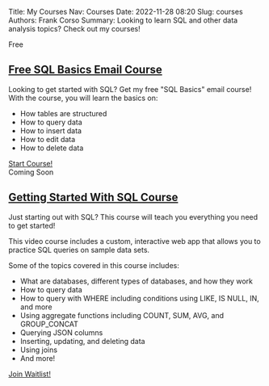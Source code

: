 Title: My Courses
Nav: Courses
Date: 2022-11-28 08:20
Slug: courses
Authors: Frank Corso
Summary: Looking to learn SQL and other data analysis topics? Check out my courses!

<div class="grid">
    <article class="post">
        <span class="tag">Free</span>
        <h2 class="title is-2 mt-0"><a href="https://frankcorso.dev/pages/sql-basics-email-course" rel="bookmark">Free SQL Basics Email Course</a></h2>
        <div class="summary">
            <p>Looking to get started with SQL? Get my free "SQL Basics" email course! With the course, you will learn the basics on:</p>
            <ul>
                <li>How tables are structured</li>
                <li>How to query data</li>
                <li>How to insert data</li>
                <li>How to edit data</li>
                <li>How to delete data</li>
            </ul>
        </div>
        <div class="card-footer"><a href="https://frankcorso.dev/pages/sql-basics-email-course" rel="bookmark" class="card-footer-item">Start Course!</a></div>
    </article>
    <article class="post">
        <span class="tag is-info">Coming Soon</span>
        <h2 class="title is-2 mt-0"><a href="#" rel="bookmark">Getting Started With SQL Course</a></h2>
        <div class="summary">
            <p>Just starting out with SQL? This course will teach you everything you need to get started!</p>
            <p>This video course includes a custom, interactive web app that allows you to practice SQL queries on sample data sets.</p>
            <p>Some of the topics covered in this course includes:</p>
            <ul>
                <li>What are databases, different types of databases, and how they work</li>
                <li>How to query data</li>
                <li>How to query with WHERE including conditions using LIKE, IS NULL, IN, and more</li>
                <li>Using aggregate functions including COUNT, SUM, AVG, and GROUP_CONCAT</li>
                <li>Querying JSON columns</li>
                <li>Inserting, updating, and deleting data</li>
                <li>Using joins</li>
                <li>And more!</li>
            </ul>
        </div>
        <div class="card-footer"><a href="#" rel="bookmark" class="card-footer-item">Join Waitlist!</a></div>
    </article>
</div>
